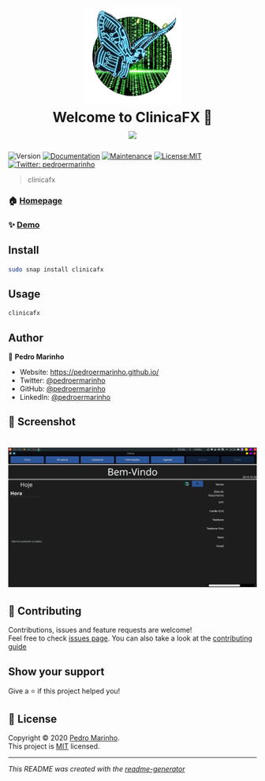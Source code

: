 <h1 align="center">
<img src="clinicafx.png" height="200" width="200"><br/>
Welcome to ClinicaFX 👋
<a href="https://snapcraft.io/clinicafx"> <br/> <img src="https://github.com/snapcore/snap-store-badges/raw/master/PT/%5BPT%5D-snap-store-black-uneditable%401x.png"></a>
</h1>
<p>
<img alt="Version" src="https://img.shields.io/badge/version-0.1.0-blue.svg?cacheSeconds=2592000" />
<a href="https://github.com/pedroermarinho/ClinicaFX#readme" target="_blank"><img alt="Documentation" src="https://img.shields.io/badge/documentation-yes-brightgreen.svg" /></a>
<a href="https://github.com/pedroermarinho/ClinicaFX/graphs/commit-activity" target="_blank"><img alt="Maintenance" src="https://img.shields.io/badge/Maintained%3F-yes-green.svg" /></a>
<a href="https://github.com/pedroermarinho/ClinicaFX/blob/master/LICENSE" target="_blank"><img alt="License:MIT" src="https://img.shields.io/badge/License-MIT-yellow.svg" /></a>
<a href="https://twitter.com/pedroermarinho" target="_blank"><img alt="Twitter: pedroermarinho" src="https://img.shields.io/twitter/follow/pedroermarinho.svg?style=social" /></a>
</p>

> clinicafx
### 🏠 [Homepage](https://github.com/pedroermarinho/ClinicaFX#readme)
### ✨ [Demo](https://github.com/pedroermarinho/ClinicaFX#readme)
## Install
```sh
sudo snap install clinicafx

```

## Usage
```sh
clinicafx

```


## Author
👤 **Pedro Marinho**
* Website: https://pedroermarinho.github.io/
* Twitter: [@pedroermarinho](https://twitter.com/pedroermarinho)
* GitHub: [@pedroermarinho](https://github.com/{github_username})
* LinkedIn: [@pedroermarinho](https://linkedin.com/in/{author_linkedin_username})

## 📸 Screenshot
<h1 align="center">

<img src="clinicafx-home.jpeg" alt="ClinicaFX">

</h1>

## 🤝 Contributing
Contributions, issues and feature requests are welcome!<br />Feel free to check [issues page](https://github.com/pedroermarinho/ClinicaFX/issues). You can also take a look at the [contributing guide](https://github.com/pedroermarinho/ClinicaFX/blob/master/CONTRIBUTING.md)
## Show your support
Give a ⭐️ if this project helped you!

## 📝 License

Copyright © 2020 [Pedro Marinho](https://github.com/pedroermarinho ).<br/>
This project is [MIT](https://github.com/pedroermarinho/ClinicaFX/blob/master/LICENSE) licensed.

---
_This README was created with the [readme-generator](https://github.com/pedroermarinho/markdown-readme-generator)_
